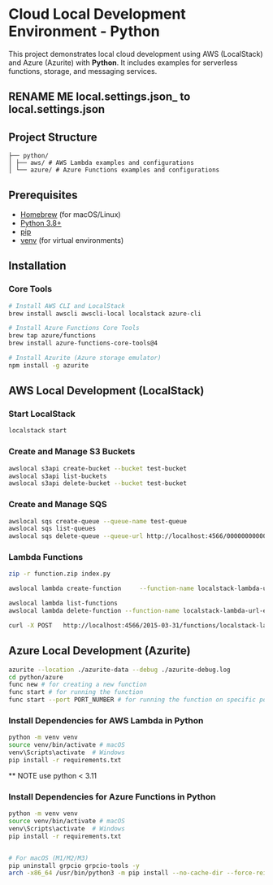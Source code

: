 # Cloud Local Development Environment - Python

This project demonstrates local cloud development using AWS (LocalStack) and Azure (Azurite) with **Python**. It includes examples for serverless functions, storage, and messaging services.

## RENAME ME local.settings.json_ to local.settings.json

## Project Structure
```
├── python/
│ ├── aws/ # AWS Lambda examples and configurations
│ └── azure/ # Azure Functions examples and configurations
```

## Prerequisites

- [Homebrew](https://brew.sh/) (for macOS/Linux)
- [Python 3.8+](https://www.python.org/downloads/)
- [pip](https://pip.pypa.io/en/stable/)
- [venv](https://docs.python.org/3/library/venv.html) (for virtual environments)

## Installation

### Core Tools
```bash
# Install AWS CLI and LocalStack
brew install awscli awscli-local localstack azure-cli

# Install Azure Functions Core Tools
brew tap azure/functions
brew install azure-functions-core-tools@4

# Install Azurite (Azure storage emulator)
npm install -g azurite
```

## AWS Local Development (LocalStack)

### Start LocalStack
```bash
localstack start
```

### Create and Manage S3 Buckets
```bash
awslocal s3api create-bucket --bucket test-bucket
awslocal s3api list-buckets
awslocal s3api delete-bucket --bucket test-bucket
```

### Create and Manage SQS
```bash
awslocal sqs create-queue --queue-name test-queue
awslocal sqs list-queues
awslocal sqs delete-queue --queue-url http://localhost:4566/000000000000/test-queue
```

### Lambda Functions
```bash
zip -r function.zip index.py

awslocal lambda create-function     --function-name localstack-lambda-url-example     --runtime python3.8     --role arn:aws:iam::000000000000:role/lambda-role     --handler index.lambda_handler     --zip-file fileb://function.zip

awslocal lambda list-functions
awslocal lambda delete-function --function-name localstack-lambda-url-example

curl -X POST   http://localhost:4566/2015-03-31/functions/localstack-lambda-url-example/invocations   -d '{"body": "{"num1": "10", "num2": "10"}"}'   -H "Content-Type: application/json"
```

## Azure Local Development (Azurite)
```bash
azurite --location ./azurite-data --debug ./azurite-debug.log
cd python/azure
func new # for creating a new function
func start # for running the function
func start --port PORT_NUMBER # for running the function on specific port
```

### Install Dependencies for AWS Lambda in Python
```bash
python -m venv venv
source venv/bin/activate # macOS
venv\Scripts\activate  # Windows
pip install -r requirements.txt
```

** NOTE use python < 3.11

### Install Dependencies for Azure Functions in Python
```bash
python -m venv venv
source venv/bin/activate # macOS
venv\Scripts\activate  # Windows
pip install -r requirements.txt


# For macOS (M1/M2/M3)
pip uninstall grpcio grpcio-tools -y
arch -x86_64 /usr/bin/python3 -m pip install --no-cache-dir --force-reinstall grpcio grpcio-tools
```